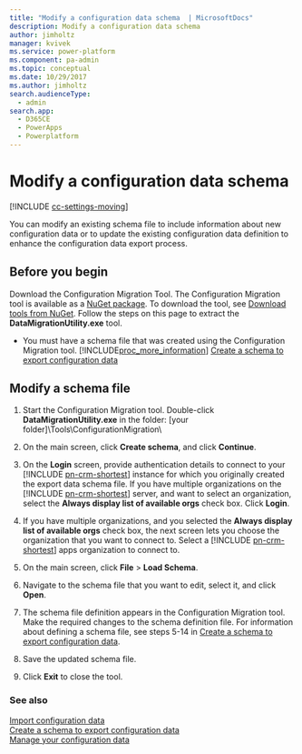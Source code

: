 ```yaml
---
title: "Modify a configuration data schema  | MicrosoftDocs"
description: Modify a configuration data schema
author: jimholtz
manager: kvivek
ms.service: power-platform
ms.component: pa-admin
ms.topic: conceptual
ms.date: 10/29/2017
ms.author: jimholtz
search.audienceType: 
  - admin
search.app: 
  - D365CE
  - PowerApps
  - Powerplatform
---
```

# Modify a configuration data schema 

[!INCLUDE [cc-settings-moving](../includes/cc-settings-moving.md)] 

You can modify an existing schema file to include information about new configuration data or to update the existing configuration data definition to enhance the configuration data export process.  
  
<a name="Prereq"></a>   

## Before you begin 

Download the Configuration Migration Tool. The Configuration Migration tool is available as a [NuGet package](https://www.nuget.org/packages/Microsoft.CrmSdk.XrmTooling.ConfigurationMigration.Wpf). To download the tool, see [Download tools from NuGet](/dynamics365/customer-engagement/developer/download-tools-nuget.md). Follow the steps on this page to extract the **DataMigrationUtility.exe** tool. 

- You must have a schema file that was created using the Configuration Migration tool. [!INCLUDE[proc_more_information](../includes/proc-more-information.md)] [Create a schema to export configuration data](create-schema-export-configuration-data.md)  
  
<a name="EditSchema"></a> 

## Modify a schema file  
  
1. Start the Configuration Migration tool. Double-click **DataMigrationUtility.exe** in the folder: \[your folder]\Tools\ConfigurationMigration\  
  
2. On the main screen, click **Create schema**, and click **Continue**.  
  
3. On the **Login** screen, provide authentication details to connect to your [!INCLUDE [pn-crm-shortest](../includes/pn-crm-shortest.md)] instance for which you originally created the export data schema file. If you have multiple organizations on the [!INCLUDE [pn-crm-shortest](../includes/pn-crm-shortest.md)] server, and want to select an organization, select the **Always display list of available orgs** check box. Click **Login**.  
  
4. If you have multiple organizations, and you selected the **Always display list of available orgs** check box, the next screen lets you choose the organization that you want to connect to. Select a [!INCLUDE [pn-crm-shortest](../includes/pn-crm-shortest.md)] apps organization to connect to.  
  
5. On the main screen, click **File** > **Load Schema**.  
  
6. Navigate to the schema file that you want to edit, select it, and click **Open**.  
  
7. The schema file definition appears in the Configuration Migration tool. Make the required changes to the schema definition file. For information about defining a schema file, see steps 5-14 in [Create a schema to export configuration data](create-schema-export-configuration-data.md).  
  
8. Save the updated schema file.  
  
9. Click **Exit** to close the tool.  
  
### See also  
 [Import configuration data](import-configuration-data.md)   
 [Create a schema to export configuration data](create-schema-export-configuration-data.md)   
 [Manage your configuration data](manage-configuration-data.md)
